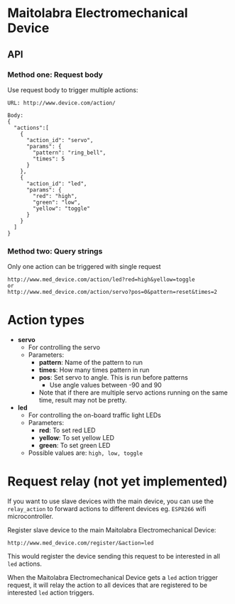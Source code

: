 # Maitolabra Electromechanical Device

## API

### Method one: Request body

Use request body to trigger multiple actions:

```
URL: http://www.device.com/action/

Body:
{
  "actions":[
    {
      "action_id": "servo",
      "params": {
        "pattern": "ring_bell",
        "times": 5
      }
    },
    {
      "action_id": "led",
      "params": {
        "red": "high",
        "green": "low",
        "yellow": "toggle"
      }
    }
  ]
}
```

### Method two: Query strings

Only one action can be triggered with single request

```
http://www.med_device.com/action/led?red=high&yellow=toggle
or
http://www.med_device.com/action/servo?pos=0&pattern=reset&times=2
```

# Action types
  - **servo**
    - For controlling the servo
    - Parameters:
      - **pattern**: Name of the pattern to run
      - **times**: How many times pattern in run
      - **pos**: Set servo to angle. This is run before patterns
        - Use angle values between -90 and 90
      - Note that if there are multiple servo actions running on the same time, result may not be pretty.
  - **led**
    - For controlling the on-board traffic light LEDs
    - Parameters:
      - **red**: To set red LED
      - **yellow**: To set yellow LED
      - **green**: To set green LED
    - Possible values are: `high, low, toggle`

# Request relay (not yet implemented)

If you want to use slave devices with the main device, you can use the `relay_action` to forward actions to different devices eg. `ESP8266` wifi microcontroller.

Register slave device to the main Maitolabra Electromechanical Device:

```
http://www.med_device.com/register/&action=led
```

This would register the device sending this request to be interested in all `led` actions.

When the Maitolabra Electromechanical Device gets a `led` action trigger request, it will relay the action to all devices that are registered to be interested `led` action triggers.

